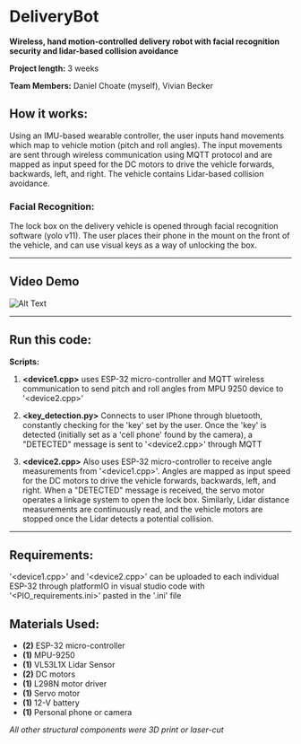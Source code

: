 # DeliveryBot
**Wireless, hand motion-controlled delivery robot with facial recognition security and lidar-based collision avoidance**

**Project length:** 3 weeks

**Team Members:** Daniel Choate (myself), Vivian Becker

## How it works: 
Using an IMU-based wearable controller, the user inputs hand movements which map to vehicle motion (pitch and roll angles). The input movements are sent through wireless communication using MQTT protocol and are mapped as input speed for the DC motors to drive the vehicle forwards, backwards, left, and right. The vehicle contains Lidar-based collision avoidance.

### Facial Recognition: 
The lock box on the delivery vehicle is opened through facial recognition software (yolo v11). The user places their phone in the mount on the front of the vehicle, and can use visual keys as a way of unlocking the box. 


---

## Video Demo
![Alt Text](Media/delivery_demo.gif)

---

## Run this code: 

**Scripts:** 

1. **<device1.cpp>** uses ESP-32 micro-controller and MQTT wireless communication to send pitch and roll angles from MPU 9250 device to '<device2.cpp>'

2. **<key_detection.py>** Connects to user IPhone through bluetooth, constantly checking for the 'key' set by the user. Once the 'key' is detected (initially set as a 'cell phone' found by the camera), a "DETECTED" message is sent to '<device2.cpp>' through MQTT

3. **<device2.cpp>** Also uses ESP-32 micro-controller to receive angle measurements from '<device1.cpp>'. Angles are mapped as input speed for the DC motors to drive the vehicle forwards, backwards, left, and right. When a "DETECTED" message is received, the servo motor operates a linkage system to open the lock box. Similarly, Lidar distance measurements are continuously read, and the vehicle motors are stopped once the Lidar detects a potential collision. 

---

## Requirements:
'<device1.cpp>' and '<device2.cpp>' can be uploaded to each individual ESP-32 through platformIO in visual studio code with '<PIO_requirements.ini>' pasted in the '.ini' file


## Materials Used:

- **(2)** ESP-32 micro-controller 
- **(1)** MPU-9250
- **(1)** VL53L1X Lidar Sensor
- **(2)** DC motors
- **(1)** L298N motor driver
- **(1)** Servo motor
- **(1)** 12-V battery
- **(1)** Personal phone or camera

*All other structural components were 3D print or laser-cut* 


